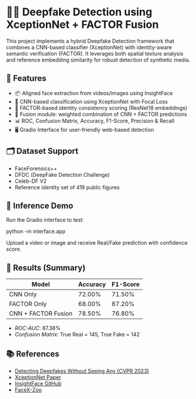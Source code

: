# 🕵‍♂ Deepfake Detection using XceptionNet + FACTOR Fusion

This project implements a hybrid Deepfake Detection framework that combines a CNN-based classifier (XceptionNet) with identity-aware semantic verification (FACTOR). It leverages both spatial texture analysis and reference embedding similarity for robust detection of synthetic media.

## 🔧 Features

- 📦 Aligned face extraction from videos/images using InsightFace  
- 🧠 CNN-based classification using XceptionNet with Focal Loss  
- 🧬 FACTOR-based identity consistency scoring (ResNet18 embeddings)  
- 🔗 Fusion module: weighted combination of CNN + FACTOR predictions  
- 📊 ROC, Confusion Matrix, Accuracy, F1-Score, Precision & Recall  
- 🖥 Gradio Interface for user-friendly web-based detection  

## 🗂 Dataset Support

- FaceForensics++  
- DFDC (DeepFake Detection Challenge)  
- Celeb-DF V2  
- Reference identity set of 419 public figures  

## 🚀 Inference Demo

Run the Gradio interface to test:

python -m interface.app


Upload a video or image and receive Real/Fake prediction with confidence score.

## 🧪 Results (Summary)

| Model               | Accuracy | F1-Score |
| ------------------- | -------- | -------- |
| CNN Only            | 72.00%   | 71.50%   |
| FACTOR Only         | 68.00%   | 67.20%   |
| CNN + FACTOR Fusion | 78.50%   | 76.80%   |

- *ROC-AUC*: 87.38%  
- *Confusion Matrix*: True Real = 145, True Fake = 142  

## 📚 References

- [Detecting Deepfakes Without Seeing Any (CVPR 2023)](https://arxiv.org/abs/2304.07460)  
- [XceptionNet Paper](https://arxiv.org/abs/1610.02357)  
- [InsightFace GitHub](https://github.com/deepinsight/insightface)  
- [FaceX-Zoo](https://github.com/JDAI-CV/FaceX-Zoo)
